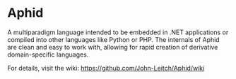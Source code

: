 # Aphid
A multiparadigm language intended to be embedded in .NET applications or compiled into other languages like Python or PHP. The internals of Aphid are clean and easy to work with, allowing for rapid creation of derivative domain-specific languages.

For details, visit the wiki: https://github.com/John-Leitch/Aphid/wiki
